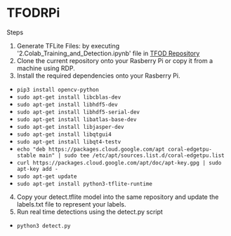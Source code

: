 # TFODRPi

Steps
1. Generate TFLite Files: by executing '2.Colab_Training_and_Detection.ipynb' file in [TFOD Repository](https://github.com/mazqoty/AI-in-Quality-Control)
2. Clone the current repository onto your Rasberry Pi or copy it from a machine using RDP.
3. Install the required dependencies onto your Rasberry Pi.

- `pip3 install opencv-python`
- `sudo apt-get install libcblas-dev`
- `sudo apt-get install libhdf5-dev`
- `sudo apt-get install libhdf5-serial-dev`
- `sudo apt-get install libatlas-base-dev`
- `sudo apt-get install libjasper-dev`
- `sudo apt-get install libqtgui4`
- `sudo apt-get install libqt4-testv`
- `echo "deb https://packages.cloud.google.com/apt coral-edgetpu-stable main" | sudo tee /etc/apt/sources.list.d/coral-edgetpu.list`
- `curl https://packages.cloud.google.com/apt/doc/apt-key.gpg | sudo apt-key add -`
- `sudo apt-get update`
- `sudo apt-get install python3-tflite-runtime`

4. Copy your detect.tflite model into the same repository and update the labels.txt file to represent your labels.
5. Run real time detections using the detect.py script
- `python3 detect.py`
